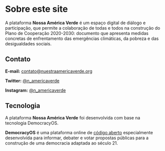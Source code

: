 # Sobre este site

A plataforma **Nossa América Verde** é um espaço digital de diálogo e participação, que permite a colaboração de todas e todos na construção do Plano de Cooperação 2020-2030: documento que apresenta medidas concretas de enfrentamento das emergências climáticas, da pobreza e das desigualdades sociais.

## Contato

**E-mail:** [contato@nuestraamericaverde.org](mailto:contato@nuestraamericaverde.org)

**Twitter:** [@n_americaverde](https://twitter.com/n_americaverde)

**Instagram:** [@n_americaverde](https://www.instagram.com/n_americaverde/)
​
## Tecnologia

A plataforma **Nossa América Verde** foi desenvolvida com base na tecnologia DemocracyOS.

**DemocracyOS** é uma plataforma online de [código aberto](https://github.com/DemocracyOS) especialmente desenvolvida para informar, debater e votar propostas públicas para a construção de uma democracia adaptada ao século 21.
